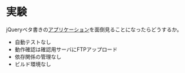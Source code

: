 # 実験

jQueryベタ書きの[アプリケーション](https://ushiboy.github.io/ffantasy/classic/)を面倒見ることになったらどうするか。

* 自動テストなし
* 動作確認は確認用サーバにFTPアップロード
* 依存関係の管理なし
* ビルド環境なし
